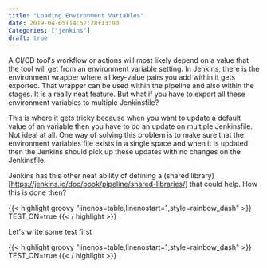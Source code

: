 ```yaml
---
title: "Loading Environment Variables"
date: 2019-04-05T14:52:28+13:00
Categories: ["jenkins"]
draft: true
---
```

A CI/CD tool's workflow or actions will most likely depend on a value that the tool will get from an environment variable setting. In Jenkins, there is the environment wrapper where all key-value pairs you add within it gets exported. That wrapper can be used within the pipeline and also within the stages. It is a really neat feature. But what if you have to export all these environment variables to multiple Jenkinsfile?
<!--more-->

This is where it gets tricky because when you want to update a default value of an variable then you have to do an update on multiple Jenkinsfile. Not ideal at all. One way of solving this problem is to make sure that the environment variables file exists in a single space and when it is updated then the Jenkins should pick up these updates with no changes on the Jenkinsfile.

Jenkins has this other neat ability of defining a (shared library)[https://jenkins.io/doc/book/pipeline/shared-libraries/] that could help. How this is done then?


{{< highlight groovy "linenos=table,linenostart=1,style=rainbow_dash" >}}
TEST_ON=true
{{< / highlight >}}

Let's write some test first

{{< highlight groovy "linenos=table,linenostart=1,style=rainbow_dash" >}}
TEST_ON=true
{{< / highlight >}}
